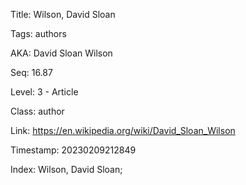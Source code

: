 Title:  Wilson, David Sloan

Tags:   authors

AKA:    David Sloan Wilson

Seq:    16.87

Level:  3 - Article

Class:  author

Link:   https://en.wikipedia.org/wiki/David_Sloan_Wilson

Timestamp: 20230209212849

Index:  Wilson, David Sloan; 
